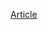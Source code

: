 [Article](https://medium.com/@wlwanpan/running-an-http-grpc-python-server-concurrently-on-aws-elastic-beanstalk-8524d15030e5)
